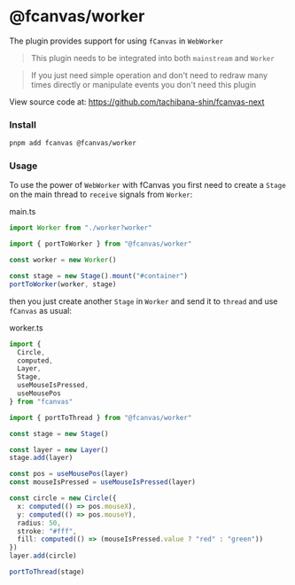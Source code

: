 # @fcanvas/worker

The plugin provides support for using `fCanvas` in `WebWorker`

> This plugin needs to be integrated into both `mainstream` and `Worker`

> If you just need simple operation and don't need to redraw many times directly or manipulate events you don't need this plugin

View source code at: https://github.com/tachibana-shin/fcanvas-next

### Install
```bash
pnpm add fcanvas @fcanvas/worker
```

### Usage
To use the power of `WebWorker` with fCanvas you first need to create a `Stage` on the main thread to `receive` signals from `Worker`:

main.ts
```ts
import Worker from "./worker?worker"

import { portToWorker } from "@fcanvas/worker"

const worker = new Worker()

const stage = new Stage().mount("#container")
portToWorker(worker, stage)
```

then you just create another `Stage` in `Worker` and send it to `thread` and use `fCanvas` as usual:

worker.ts
```ts
import {
  Circle,
  computed,
  Layer,
  Stage,
  useMouseIsPressed,
  useMousePos
} from "fcanvas"

import { portToThread } from "@fcanvas/worker"

const stage = new Stage()

const layer = new Layer()
stage.add(layer)

const pos = useMousePos(layer)
const mouseIsPressed = useMouseIsPressed(layer)

const circle = new Circle({
  x: computed(() => pos.mouseX),
  y: computed(() => pos.mouseY),
  radius: 50,
  stroke: "#fff",
  fill: computed(() => (mouseIsPressed.value ? "red" : "green"))
})
layer.add(circle)

portToThread(stage)
```
